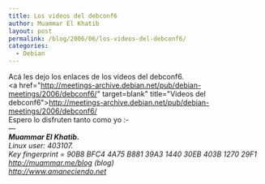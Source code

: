 ```yaml
---
title: Los videos del debconf6
author: Muammar El Khatib
layout: post
permalink: /blog/2006/06/los-videos-del-debconf6/
categories:
  - Debian
---
```

Acá les dejo los enlaces de los videos del debconf6.  
<a href="http://meetings-archive.debian.net/pub/debian-meetings/2006/debconf6/" target=blank" title="Videos del debconf6">http://meetings-archive.debian.net/pub/debian-meetings/2006/debconf6/</a>  
Espero lo disfruten tanto como yo <img src="http://muammar.me/blog/wp-includes/images/smilies/simple-smile.png" alt=":-)" class="wp-smiley" style="height: 1em; max-height: 1em;" />  
&#8212;  
***Muammar El Khatib.***  
*Linux user: 403107.  
Key fingerprint = 90B8 BFC4 4A75 B881 39A3 1440 30EB 403B 1270 29F1  
http://muammar.me/blog (blog)  
http://www.amaneciendo.net*